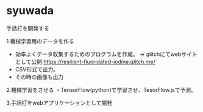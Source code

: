 # syuwada
手話打を開発する

1.機械学習用のデータを作る
  - 効率よくデータ収集するためのプログラムを作成。
  → glitchにてwebサイトとして公開 https://resilient-fluoridated-iodine.glitch.me/
  - CSV形式で出力。
  - その時の画像も出力
  
2.機械学習をさせる
  ・TensorFlow(python)で学習させ、TesorFlow.jsで予測。
  
3.手話打をwebアプリケーションとして開発
